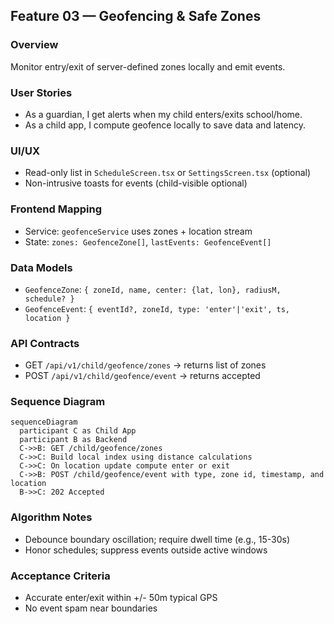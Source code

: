 ## Feature 03 — Geofencing & Safe Zones

### Overview
Monitor entry/exit of server-defined zones locally and emit events.

### User Stories
- As a guardian, I get alerts when my child enters/exits school/home.
- As a child app, I compute geofence locally to save data and latency.

### UI/UX
- Read-only list in `ScheduleScreen.tsx` or `SettingsScreen.tsx` (optional)
- Non-intrusive toasts for events (child-visible optional)

### Frontend Mapping
- Service: `geofenceService` uses zones + location stream
- State: `zones: GeofenceZone[]`, `lastEvents: GeofenceEvent[]`

### Data Models
- `GeofenceZone`: `{ zoneId, name, center: {lat, lon}, radiusM, schedule? }`
- `GeofenceEvent`: `{ eventId?, zoneId, type: 'enter'|'exit', ts, location }`

### API Contracts
- GET `/api/v1/child/geofence/zones` -> returns list of zones
- POST `/api/v1/child/geofence/event` -> returns accepted

### Sequence Diagram
```mermaid
sequenceDiagram
  participant C as Child App
  participant B as Backend
  C->>B: GET /child/geofence/zones
  C->>C: Build local index using distance calculations
  C->>C: On location update compute enter or exit
  C->>B: POST /child/geofence/event with type, zone id, timestamp, and location
  B->>C: 202 Accepted
```

### Algorithm Notes
- Debounce boundary oscillation; require dwell time (e.g., 15-30s)
- Honor schedules; suppress events outside active windows

### Acceptance Criteria
- Accurate enter/exit within +/- 50m typical GPS
- No event spam near boundaries
